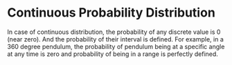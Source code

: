 # Continuous Probability Distribution
In case of continuous distribution, the probability of any discrete value is 0 (near zero). And the probability of their interval is defined. 
For example, in a 360 degree pendulum, the probability of pendulum being at a specific angle at any time is zero and probability of being in a range is perfectly defined.

<!--stackedit_data:
eyJoaXN0b3J5IjpbLTE4NjgxOTY3MTcsLTIwODg3NDY2MTJdfQ
==
-->